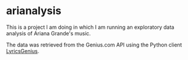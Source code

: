 # arianalysis

This is a project I am doing in which I am running an exploratory data analysis of Ariana Grande's music. 

The data was retrieved from the Genius.com API using the Python client [LyricsGenius](https://github.com/johnwmillr/LyricsGenius).